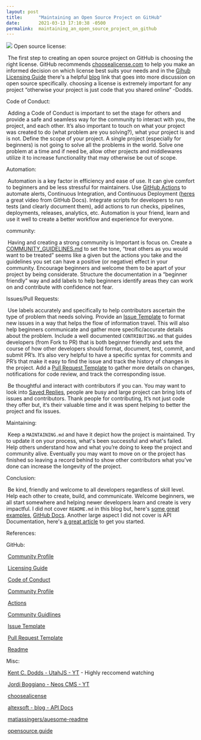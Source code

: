 ```yaml
---
layout: post
title:      "Maintaining an Open Source Project on GitHub"
date:       2021-03-13 17:10:38 -0500
permalink:  maintaining_an_open_source_project_on_github
---
```


![](hthttps://images.unsplash.com/photo-1519389950473-47ba0277781c?ixid=MXwxMjA3fDB8MHxwaG90by1wYWdlfHx8fGVufDB8fHw%3D&ixlib=rb-1.2.1&auto=format&fit=crop&w=1050&q=80tp://)
Open source license:

​	The first step to creating an open source project on GitHub is choosing the right license. GitHub recommends [choosealicense.com](https://choosealicense.com/) to help you make an informed decision on which license best suits your needs and in the [Gihub Licensing Guide](https://docs.github.com/en/github/creating-cloning-and-archiving-repositories/licensing-a-repository) there's a helpful [blog](https://opensource.guide/legal/#which-open-source-license-is-appropriate-for-my-project) link that goes into more discussion on open source specifically. choosing a license is extremely important for any project “otherwise your project is just code that you shared online” -Dodds. 

Code of Conduct:

​	Adding a Code of Conduct is important to set the stage for others and provide a safe and seamless way for the community to interact with you, the project, and each other. It’s also important to touch on what your project was created to do (what problem are you solving?), what your project is and is not. Define the scope of your project. A single project (especially for beginners) is not going to solve all the problems in the world. Solve one problem at a time and if need be, allow other projects and middlewares utilize it to increase functionality that may otherwise be out of scope.

Automation:

​	Automation is a key factor in efficiency  and ease of use. It can give comfort to beginners and be less stressful for maintainers. Use [GitHub Actions](https://github.com/features/actions) to automate alerts, Continuous Integration, and Continuous Deployment ([heres](https://youtu.be/cP0I9w2coGU) a great video from GitHub Docs). Integrate scripts for developers to run tests (and clearly document them), add actions to run checks, pipelines, deployments, releases, analytics, etc. Automation is your friend, learn and use it well to create a better workflow and experience for everyone.

community:

​	Having and creating a strong community is Important is focus on. Create a [COMMUNITY_GUIDELINES.md](https://docs.github.com/en/github/building-a-strong-community) to set the tone,  “treat others as you would want to be treated” seems like a given but the actions you take and the guidelines you set can have a positive (or negative) effect in your community. Encourage beginners and welcome them to be apart of your project by being considerate. Structure the documentation in a “beginner friendly” way and add labels to help beginners identify areas they can work on and contribute with confidence not fear.

Issues/Pull Requests:

​	Use labels accurately and specifically to help contributors ascertain the type of problem that needs solving. Provide an [Issue Template](https://docs.github.com/en/github/building-a-strong-community/configuring-issue-templates-for-your-repository) to format new issues in a way that helps the flow of information travel. This will also help beginners communicate and gather more specific/accurate details about the problem. Include a well documented `CONTRIBUTING.md` that guides developers (from Fork to PR) that is both beginner friendly and sets the course of how other developers should format, document, test, commit, and submit PR’s. It’s also very helpful to have a specific syntax for commits and PR’s that make it easy to find the issue and track the history of changes in the project. Add a [Pull Request Template](https://docs.github.com/en/github/building-a-strong-community/creating-a-pull-request-template-for-your-repository) to gather more details on changes, notifications for code review, and track the corresponding issue.

​	Be thoughtful and interact with contributors if you can. You may want to look into [Saved Replies](https://docs.github.com/en/github/writing-on-github/using-saved-replies), people are busy and large project can bring lots of issues and contributors. Thank people for contributing, It’s not just code they offer but, it‘s their valuable time and it was spent helping to better the project and fix issues.

Maintaining:

​	Keep a `MAINTAINING.md` and have it depict how the project is maintained. Try to update it on your process, what's been successful and what's failed. Help others understand how and what you’re doing to keep the project and community alive. Eventually you may want to move on or the project has finished so leaving a record behind to show other contributors what you’ve done can increase the longevity of the project.

Conclusion:

​	Be kind, friendly and welcome to all developers regardless of skill level. Help each other to create, build, and communicate. Welcome beginners, we all start somewhere and helping newer developers learn and create is very impactful. I did not cover `README.md` in this blog but, here's [some great examples](https://github.com/matiassingers/awesome-readme), [GitHub Docs](https://docs.github.com/en/github/creating-cloning-and-archiving-repositories/about-readmes). Another large aspect I did not cover is API Documentation, here's [a great article](https://www.altexsoft.com/blog/api-documentation/) to get you started.



References:

GitHub:

​	[Community Profile](https://docs.github.com/en/github/building-a-strong-community/about-community-profiles-for-public-repositories)

​	[Licensing Guide](https://docs.github.com/en/github/creating-cloning-and-archiving-repositories/licensing-a-repository)

​	[Code of Conduct](https://docs.github.com/en/github/building-a-strong-community/adding-a-code-of-conduct-to-your-project)

​	[Community Profile](https://docs.github.com/en/github/building-a-strong-community/about-community-profiles-for-public-repositories)

​	[Actions](https://github.com/features/actions)

​	[Community Guidlines](https://docs.github.com/en/github/building-a-strong-community)

​	[Issue Template](https://docs.github.com/en/github/building-a-strong-community/configuring-issue-templates-for-your-repository)

​	[Pull Request Template](https://docs.github.com/en/github/building-a-strong-community/creating-a-pull-request-template-for-your-repository)

​	[Readme](https://docs.github.com/en/github/creating-cloning-and-archiving-repositories/about-readmes)

Misc:

​	[Kent C. Dodds - UtahJS - YT](https://www.youtube.com/watch?v=EGp38jqDpHA) - Highly reccomend watching

​	[Jordi Boggiano - Neos CMS - YT](https://www.youtube.com/watch?v=Ci_I0ATr748)

​	[choosealicense](https://choosealicense.com/)

​	[altexsoft - blog - API Docs](https://www.altexsoft.com/blog/api-documentation/)

​	[matiassingers/auesome-readme](https://github.com/matiassingers/awesome-readme)

​	[opensource.guide](https://opensource.guide/legal/#which-open-source-license-is-appropriate-for-my-project)

